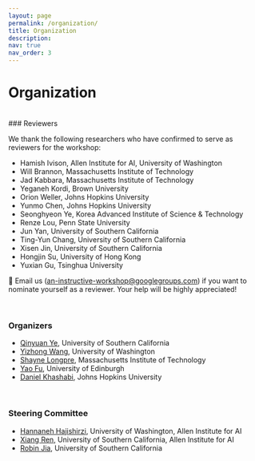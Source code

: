 ```yaml
---
layout: page
permalink: /organization/
title: Organization
description:
nav: true
nav_order: 3
---
```


# Organization
<br>
### Reviewers

We thank the following researchers who have confirmed to serve as reviewers for the workshop:

* Hamish Ivison, Allen Institute for AI, University of Washington
* Will Brannon, Massachusetts Institute of Technology
* Jad Kabbara, Massachusetts Institute of Technology
* Yeganeh Kordi, Brown University
* Orion Weller, Johns Hopkins University
* Yunmo Chen, Johns Hopkins University
* Seonghyeon Ye, Korea Advanced Institute of Science & Technology
* Renze Lou, Penn State University
* Jun Yan, University of Southern California
* Ting-Yun Chang, University of Southern California
* Xisen Jin, University of Southern California
* Hongjin Su, University of Hong Kong
* Yuxian Gu, Tsinghua University

:loudspeaker: Email us ([an-instructive-workshop@googlegroups.com](mailto:an-instructive-workshop@googlegroups.com)) if you want to nominate yourself as a reviewer. Your help will be highly appreciated!

<br>

### Organizers

* [Qinyuan Ye](http://yeqy.xyz/), University of Southern California
* [Yizhong Wang](https://homes.cs.washington.edu/~yizhongw/), University of Washington
* [Shayne Longpre](https://www.shaynelongpre.com/), Massachusetts Institute of Technology
* [Yao Fu](https://franxyao.github.io/), University of Edinburgh
* [Daniel Khashabi](https://danielkhashabi.com/), Johns Hopkins University

<br>

### Steering Committee
* [Hannaneh Hajishirzi](https://homes.cs.washington.edu/~hannaneh/), University of Washington, Allen Institute for AI
* [Xiang Ren](https://shanzhenren.github.io/), University of Southern California, Allen Institute for AI
* [Robin Jia](https://robinjia.github.io/), University of Southern California
